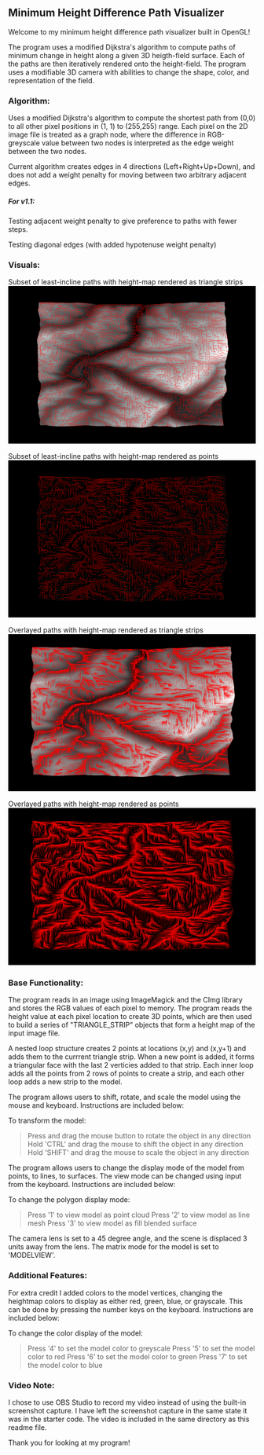 ## Minimum Height Difference Path Visualizer

Welcome to my minimum height difference path visualizer built in OpenGL! 

The program uses a modified Dijkstra's algorithm to compute paths of minimum 
change in height along a given 3D heigth-field surface. Each of the paths are 
then iteratively rendered onto the height-field. The program uses a modifiable
3D camera with abilities to change the shape, color, and representation of the
field. 

### Algorithm: 

Uses a modified Dijkstra's algorithm to compute the shortest path from (0,0) 
to all other pixel positions in (1, 1) to (255,255) range. Each pixel on the
2D image file is treated as a graph node, where the difference in RGB-greyscale
value between two nodes is interpreted as the edge weight between the two nodes.

Current algorithm creates edges in 4 directions (Left+Right+Up+Down), and does 
not add a weight penalty for moving between two arbitrary adjacent edges. 

##### For v1.1: 
Testing adjacent weight penalty to give preference to paths with fewer steps.

Testing diagonal edges (with added hypotenuse weight penalty)
  
### Visuals:

Subset of least-incline paths with height-map rendered as triangle strips
![Image 1](https://raw.githubusercontent.com/nichilstewart/Min-Difference-Path-OpenGL/master/imgs/standard1.png)

Subset of least-incline paths with height-map rendered as points
![Image 2](https://raw.githubusercontent.com/nichilstewart/Min-Difference-Path-OpenGL/master/imgs/standard2.png)

Overlayed paths with height-map rendered as triangle strips
![Image 3](https://raw.githubusercontent.com/nichilstewart/Min-Difference-Path-OpenGL/master/imgs/different1.png)

Overlayed paths with height-map rendered as points
![Image 4](https://raw.githubusercontent.com/nichilstewart/Min-Difference-Path-OpenGL/master/imgs/different2.png)

### Base Functionality:

The program reads in an image using ImageMagick and the CImg library and stores
the RGB values of each pixel to memory. The program reads the height value at
each pixel location to create 3D points, which are then used to build a series 
of "TRIANGLE_STRIP" objects that form a height map of the input image file.

A nested loop structure creates 2 points at locations (x,y) and (x,y+1) and adds
them to the currrent triangle strip. When a new point is added, it forms a 
triangular face with the last 2 verticies added to that strip. Each inner loop
adds all the points from 2 rows of points to create a strip, and each other loop
adds a new strip to the model.

The program allows users to shift, rotate, and scale the model using the mouse
and keyboard. Instructions are included below:

To transform the model:
>Press and drag the mouse button to rotate the object in any direction
Hold 'CTRL' and drag the mouse to shift the object in any direction
Hold 'SHIFT' and drag the mouse to scale the object in any direction

The program allows users to change the display mode of the model from points, to
lines, to surfaces. The view mode can be changed using input from the keyboard.
Instructions are included below:

To change the polygon display mode:
>Press '1' to view model as point cloud
Press '2' to view model as line mesh
Press '3' to view model as fill blended surface

The camera lens is set to a 45 degree angle, and the scene is displaced 3 units
away from the lens. The matrix mode for the model is set to 'MODELVIEW'. 


### Additional Features:

For extra credit I added colors to the model vertices, changing the heightmap
colors to display as either red, green, blue, or grayscale. This can be done by
pressing the number keys on the keyboard. Instructions are included below:

To change the color display of the model:
>Press '4' to set the model color to greyscale
Press '5' to set the model color to red
Press '6' to set the model color to green
Press '7' to set the model color to blue


### Video Note:

I chose to use OBS Studio to record my video instead of using the built-in 
screenshot capture. I have left the screenshot capture in the same state it
was in the starter code. The video is included in the same directory as this 
readme file.


Thank you for looking at my program!
